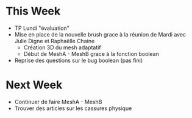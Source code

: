 # This Week 

- TP Lundi "évaluation"
- Mise en place de la nouvelle brush grace à la réunion de Mardi avec Julie Digne et Raphaëlle Chaine
    - Création 3D du mesh adaptatif 
    - Début de MeshA - MeshB grace à la fonction boolean 
- Reprise des questions sur le bug boolean (pas fini)

# Next Week

- Continuer de faire MeshA - MeshB
- Trouver des articles sur les cassures physique

